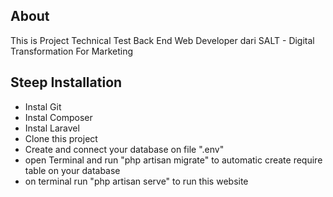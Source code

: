 ## About
This is Project Technical Test Back End Web Developer  dari SALT - Digital Transformation For Marketing

## Steep Installation
- Instal Git
- Instal Composer
- Instal Laravel
- Clone this project
- Create and connect your database on file ".env"
- open Terminal and run "php artisan migrate" to automatic create require table on your database
- on terminal run "php artisan serve" to run this website